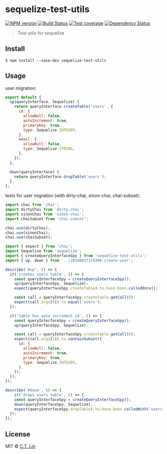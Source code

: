 # sequelize-test-utils

[![NPM version][npm-image]][npm-url]
[![Build Status][travis-image]][travis-url]
[![Test coverage][coveralls-image]][coveralls-url]
[![Dependency Status][david_img]][david_site]

> Test utils for sequelize


## Install

```
$ npm install --save-dev sequelize-test-utils
```

## Usage

user migration:

```js
export default {
  up(queryInterface, Sequelize) {
    return queryInterface.createTable('users', {
      id: {
        allowNull: false,
        autoIncrement: true,
        primaryKey: true,
        type: Sequelize.INTEGER,
      },
      email: {
        allowNull: false,
        type: Sequelize.STRING,
      },
    });
  },

  down(queryInterface) {
    return queryInterface.dropTable('users');
  },
};
```

tests for user migration (with dirty-chai, sinon-chai, chai-subset):

```js
import chai from 'chai';
import dirtyChai from 'dirty-chai';
import sinonChai from 'sinon-chai';
import chaiSubset from 'chai-subset';

chai.use(dirtyChai);
chai.use(sinonChai);
chai.use(chaiSubset);
```

```js
import { expect } from 'chai';
import Sequelize from 'sequelize';
import { createQueryInterfaceSpy } from 'sequelize-test-utils';
import { up, down } from '../20160827174306-create-user';

describe('#up', () => {
  it('creates users table', () => {
    const queryInterfaceSpy = createQueryInterfaceSpy();
    up(queryInterfaceSpy, Sequelize);
    expect(queryInterfaceSpy.createTable).to.have.been.calledOnce();

    const call = queryInterfaceSpy.createTable.getCall(0);
    expect(call.args[0]).to.equal('users');
  });

  it('table has auto increment id', () => {
    const queryInterfaceSpy = createQueryInterfaceSpy();
    up(queryInterfaceSpy, Sequelize);

    const call = queryInterfaceSpy.createTable.getCall(0);
    expect(call.args[1]).to.containSubset({
      id: {
        allowNull: false,
        autoIncrement: true,
        primaryKey: true,
        type: Sequelize.INTEGER,
      },
    });
  });
});

describe('#down', () => {
	it('drops users table', () => {
  	const queryInterfaceSpy = createQueryInterfaceSpy();
  	down(queryInterfaceSpy, Sequelize);
  	expect(queryInterfaceSpy.dropTable).to.have.been.calledWith('users');
  });
});
```

## License

MIT © [C.T. Lin](https://github.com/chentsulin/sequelize-test-utils)

[npm-image]: https://badge.fury.io/js/sequelize-test-utils.svg
[npm-url]: https://npmjs.org/package/sequelize-test-utils
[travis-image]: https://travis-ci.org/chentsulin/sequelize-test-utils.svg
[travis-url]: https://travis-ci.org/chentsulin/sequelize-test-utils
[coveralls-image]: https://coveralls.io/repos/chentsulin/sequelize-test-utils/badge.svg?branch=master&service=github
[coveralls-url]: https://coveralls.io/r/chentsulin/sequelize-test-utils?branch=master
[david_img]: https://david-dm.org/chentsulin/sequelize-test-utils.svg
[david_site]: https://david-dm.org/chentsulin/sequelize-test-utils

